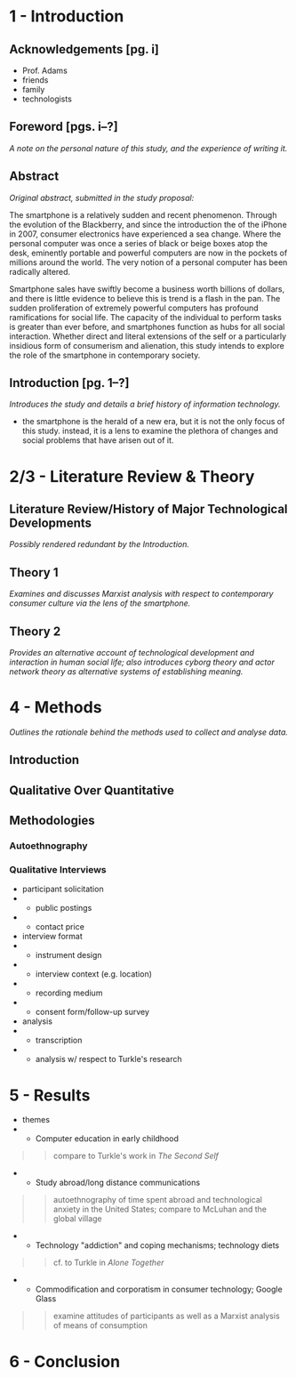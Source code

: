# 1 - Introduction

## Acknowledgements [pg. i]

- Prof. Adams
- friends
- family
- technologists

## Foreword [pgs. i–?]

*A note on the personal nature of this study, and the experience of writing it.*

## Abstract

*Original abstract, submitted in the study proposal:*

The smartphone is a relatively sudden and recent phenomenon. Through the evolution of the Blackberry, and since the introduction the of the iPhone in 2007, consumer electronics have experienced a sea change. Where the personal computer was once a series of black or beige boxes atop the desk, eminently portable and powerful computers are now in the pockets of millions around the world. The very notion of a personal computer has been radically altered.

Smartphone sales have swiftly become a business worth billions of dollars, and there is little evidence to believe this is trend is a flash in the pan. The sudden proliferation of extremely powerful computers has profound ramifications for social life. The capacity of the individual to perform tasks is greater than ever before, and smartphones function as hubs for all social interaction. Whether direct and literal extensions of the self or a particularly insidious form of consumerism and alienation, this study intends to explore the role of the smartphone in contemporary society.

## Introduction [pg. 1–?]

*Introduces the study and details a brief history of information technology.*

- the smartphone is the herald of a new era, but it is not the only focus of this study. instead, it is a lens to examine the plethora of changes and social problems that have arisen out of it.

# 2/3 - Literature Review & Theory

## Literature Review/History of Major Technological Developments

*Possibly rendered redundant by the Introduction.*

## Theory 1

*Examines and discusses Marxist analysis with respect to contemporary consumer culture via the lens of the smartphone.*

## Theory 2

*Provides an alternative account of technological development and interaction in human social life; also introduces cyborg theory and actor network theory as alternative systems of establishing meaning.*

# 4 - Methods

*Outlines the rationale behind the methods used to collect and analyse data.*

## Introduction

## Qualitative Over Quantitative

## Methodologies

### Autoethnography

### Qualitative Interviews

- participant solicitation
- - public postings
- - contact price
- interview format
- - instrument design
- - interview context (e.g. location)
- - recording medium
- - consent form/follow-up survey
- analysis
- - transcription
- - analysis w/ respect to Turkle's research

# 5 - Results

- themes
- - Computer education in early childhood
> > compare to Turkle's work in *The Second Self*
- - Study abroad/long distance communications
> > autoethnography of time spent abroad and technological anxiety in the United States; compare to McLuhan and the global village
- - Technology "addiction" and coping mechanisms; technology diets
> > cf. to Turkle in *Alone Together*
- - Commodification and corporatism in consumer technology; Google Glass
> > examine attitudes of participants as well as a Marxist analysis of means of consumption

# 6 - Conclusion